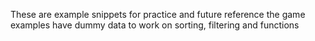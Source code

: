 These are example snippets for practice and future reference
the game examples have dummy data to work on sorting, filtering and functions